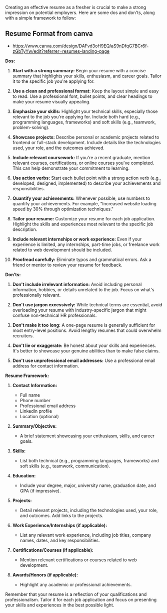 Creating an effective resume as a fresher is crucial to make a strong impression on potential employers. Here are some dos and don'ts, along with a simple framework to follow:

## Resume Format from canva

- https://www.canva.com/design/DAFvd3oH9EQ/aS9nDfqG7BCr6f-zGbTyYw/edit?referrer=resumes-landing-page

**Dos:**

1. **Start with a strong summary:** Begin your resume with a concise summary that highlights your skills, enthusiasm, and career goals. Tailor it to the specific job you're applying for.

2. **Use a clean and professional format:** Keep the layout simple and easy to read. Use a professional font, bullet points, and clear headings to make your resume visually appealing.

3. **Emphasize your skills:** Highlight your technical skills, especially those relevant to the job you're applying for. Include both hard (e.g., programming languages, frameworks) and soft skills (e.g., teamwork, problem-solving).

4. **Showcase projects:** Describe personal or academic projects related to frontend or full-stack development. Include details like the technologies used, your role, and the outcomes achieved.

5. **Include relevant coursework:** If you're a recent graduate, mention relevant courses, certifications, or online courses you've completed. This can help demonstrate your commitment to learning.

6. **Use action verbs:** Start each bullet point with a strong action verb (e.g., developed, designed, implemented) to describe your achievements and responsibilities.

7. **Quantify your achievements:** Whenever possible, use numbers to quantify your achievements. For example, "Increased website loading speed by 30% through optimization techniques."

8. **Tailor your resume:** Customize your resume for each job application. Highlight the skills and experiences most relevant to the specific job description.

9. **Include relevant internships or work experience:** Even if your experience is limited, any internships, part-time jobs, or freelance work related to web development should be included.

10. **Proofread carefully:** Eliminate typos and grammatical errors. Ask a friend or mentor to review your resume for feedback.

**Don'ts:**

1. **Don't include irrelevant information:** Avoid including personal information, hobbies, or details unrelated to the job. Focus on what's professionally relevant.

2. **Don't use jargon excessively:** While technical terms are essential, avoid overloading your resume with industry-specific jargon that might confuse non-technical HR professionals.

3. **Don't make it too long:** A one-page resume is generally sufficient for most entry-level positions. Avoid lengthy resumes that could overwhelm recruiters.

4. **Don't lie or exaggerate:** Be honest about your skills and experiences. It's better to showcase your genuine abilities than to make false claims.

5. **Don't use unprofessional email addresses:** Use a professional email address for contact information.

**Resume Framework:**

1. **Contact Information:**

   - Full name
   - Phone number
   - Professional email address
   - LinkedIn profile
   - Location (optional)

2. **Summary/Objective:**

   - A brief statement showcasing your enthusiasm, skills, and career goals.

3. **Skills:**

   - List both technical (e.g., programming languages, frameworks) and soft skills (e.g., teamwork, communication).

4. **Education:**

   - Include your degree, major, university name, graduation date, and GPA (if impressive).

5. **Projects:**

   - Detail relevant projects, including the technologies used, your role, and outcomes. Add links to the projects.

6. **Work Experience/Internships (if applicable):**

   - List any relevant work experience, including job titles, company names, dates, and key responsibilities.

7. **Certifications/Courses (if applicable):**

   - Mention relevant certifications or courses related to web development.

8. **Awards/Honors (if applicable):**
   - Highlight any academic or professional achievements.

Remember that your resume is a reflection of your qualifications and professionalism. Tailor it for each job application and focus on presenting your skills and experiences in the best possible light.
